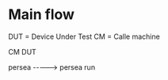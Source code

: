 # Main flow

 DUT = Device Under Test
 CM  = Calle machine

 CM               DUT

 persea ----->  persea run
